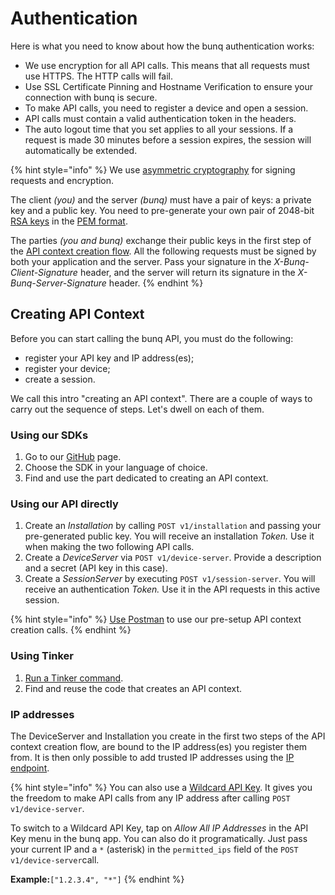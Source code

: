 # Authentication

Here is what you need to know about how the bunq authentication works:

* We use encryption for all API calls. This means that all requests must use HTTPS. The HTTP  calls will fail. 
* Use SSL Certificate Pinning and Hostname Verification to ensure your connection with bunq is secure.
* To make API calls, you need to register a device and open a session.
* API calls must contain a valid authentication token in the headers.
* The auto logout time that you set applies to all your sessions. If a request is made 30 minutes before a session expires, the session will automatically be extended.

{% hint style="info" %}
We use [asymmetric cryptography](https://en.wikipedia.org/wiki/Public-key_cryptography) for signing requests and encryption.

The client _\(you\)_ and the server _\(bunq\)_ must have a pair of keys: a private key and a public key. You need to pre-generate your own pair of 2048-bit [RSA keys](https://en.wikipedia.org/wiki/RSA_%28cryptosystem%29) in the [PEM format](https://en.wikipedia.org/wiki/Privacy-Enhanced_Mail).

The parties _\(you and bunq\)_ exchange their public keys in the first step of the [API context creation flow](https://lexy.gitbook.io/bunq/basics/authentication#creating-api-context). All the following requests must be signed by both your application and the server. Pass your signature in the _X-Bunq-Client-Signature_ header, and the server will return its signature in the _X-Bunq-Server-Signature_ header.
{% endhint %}

## Creating API Context 

Before you can start calling the bunq API, you must do the following:

* register your API key and IP address\(es\);
* register your device;
* create a session. 

We call this intro "creating an API context". There are a couple of ways to carry out the sequence of steps. Let's dwell on each of them.

### Using our SDKs

1. Go to our [GitHub](https://github.com/bunq) page.
2. Choose the SDK in your language of choice.
3. Find and use the part dedicated to creating an API context.

### Using our API directly

1. Create an _Installation_ by calling `POST v1/installation` and passing your pre-generated public key. You will receive an installation _Token._ Use it when making the two following API calls.
2. Create a _DeviceServer_ via `POST v1/device-server`. Provide a description and a secret \(API key in this case\).
3. Create a _SessionServer_ by executing `POST v1/session-server`. You will receive an authentication _Token._ Use it in the API requests in this active session.​

{% hint style="info" %}
[Use Postman](https://github.com/bunq/postman) to use our pre-setup API context creation calls.
{% endhint %}

### Using Tinker

1. [Run a Tinker command](https://lexy.gitbook.io/bunq/quickstart/tinker).
2. Find and reuse the code that creates an API context.

### IP addresses

The DeviceServer and Installation you create in the first two steps of the API context creation flow, are bound to the IP address\(es\) you register them from. It is then only possible to add trusted IP addresses using the [IP endpoint](https://doc.bunq.com/#/ip/Create_Ip_for_User_CredentialPasswordIp).

{% hint style="info" %}
You can also use a [Wildcard API Key](https://together.bunq.com/d/1997-the-new-wildcard-api-key). It gives you the freedom to make API calls from any IP address after calling `POST v1/device-server`. 

To switch to a Wildcard API Key, tap on _Allow All IP Addresses_ in the API Key menu in the bunq app. You can also do it programatically. Just pass your current IP and a `*` \(asterisk\) in the `permitted_ips` field of the `POST v1/device-server`call. 

**Example:**`["1.2.3.4", "*"]`
{% endhint %}

